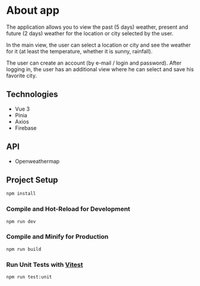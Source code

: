 # About app

The application allows you to view the past (5 days) weather, present and future (2 days) weather for the location or city selected by the user.


In the main view, the user can select a location or city and see the weather for it (at least the temperature, whether it is sunny, rainfall).

The user can create an account (by e-mail / login and password). After logging in, the user has an additional view where he can select and save his favorite city.

## Technologies
* Vue 3
* Pinia
* Axios
* Firebase

## API
* Openweathermap

## Project Setup

```sh
npm install
```

### Compile and Hot-Reload for Development

```sh
npm run dev
```

### Compile and Minify for Production

```sh
npm run build
```

### Run Unit Tests with [Vitest](https://vitest.dev/)

```sh
npm run test:unit
```
